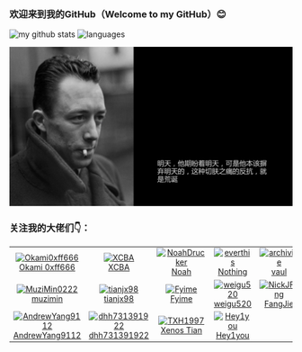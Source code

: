 ### 欢迎来到我的GitHub（Welcome to my GitHub）😊

<p align="left">
    <img src="https://github-readme-stats.vercel.app/api?username=mikusugar&show_icons=true&theme=tokyonight" alt="my github stats" width="420"/>&nbsp;<img src="https://github-readme-stats.vercel.app/api/top-langs/?username=mikusugar&layout=compact&theme=tokyonight" alt="languages" height="167">
</p>


![tomorrow](img/tomorrow.jpg)
### 关注我的大佬们👇：
<!--ACTION_START_FLAG:github-followers-->
<table>
  <tr>
    <td align="center">
        <a href="https://github.com/Okami0xff666">
            <img src="https://avatars2.githubusercontent.com/u/58578838" width="100px;" alt="Okami0xff666"/>
        </a>
        <br />
        <a href="https://github.com/Okami0xff666">Okami 0xff666</a>
    </td>
    <td align="center">
        <a href="https://github.com/XCBA">
            <img src="https://avatars2.githubusercontent.com/u/107749581" width="100px;" alt="XCBA"/>
        </a>
        <br />
        <a href="https://github.com/XCBA">XCBA</a>
    </td>
    <td align="center">
        <a href="https://github.com/NoahDrucker">
            <img src="https://avatars2.githubusercontent.com/u/45659684" width="100px;" alt="NoahDrucker"/>
        </a>
        <br />
        <a href="https://github.com/NoahDrucker">Noah</a>
    </td>
    <td align="center">
        <a href="https://github.com/everthis">
            <img src="https://avatars2.githubusercontent.com/u/3142886" width="100px;" alt="everthis"/>
        </a>
        <br />
        <a href="https://github.com/everthis">Nothing</a>
    </td>
    <td align="center">
        <a href="https://github.com/archivine">
            <img src="https://avatars2.githubusercontent.com/u/51271204" width="100px;" alt="archivine"/>
        </a>
        <br />
        <a href="https://github.com/archivine">vaul</a>
    </td>
    <td align="center">
        <a href="https://github.com/ShuangpengPang">
            <img src="https://avatars2.githubusercontent.com/u/16634837" width="100px;" alt="ShuangpengPang"/>
        </a>
        <br />
        <a href="https://github.com/ShuangpengPang">ShuangpengPang</a>
    </td>
    <td align="center">
        <a href="https://github.com/haixin1225">
            <img src="https://avatars2.githubusercontent.com/u/28828438" width="100px;" alt="haixin1225"/>
        </a>
        <br />
        <a href="https://github.com/haixin1225">haixin</a>
    </td>
  </tr>
  <tr>
    <td align="center">
        <a href="https://github.com/MuziMin0222">
            <img src="https://avatars2.githubusercontent.com/u/40995489" width="100px;" alt="MuziMin0222"/>
        </a>
        <br />
        <a href="https://github.com/MuziMin0222">muzimin</a>
    </td>
    <td align="center">
        <a href="https://github.com/tianjx98">
            <img src="https://avatars2.githubusercontent.com/u/41153654" width="100px;" alt="tianjx98"/>
        </a>
        <br />
        <a href="https://github.com/tianjx98">tianjx98</a>
    </td>
    <td align="center">
        <a href="https://github.com/Fyime">
            <img src="https://avatars2.githubusercontent.com/u/46854523" width="100px;" alt="Fyime"/>
        </a>
        <br />
        <a href="https://github.com/Fyime">Fyime</a>
    </td>
    <td align="center">
        <a href="https://github.com/weigu520">
            <img src="https://avatars2.githubusercontent.com/u/54529611" width="100px;" alt="weigu520"/>
        </a>
        <br />
        <a href="https://github.com/weigu520">weigu520</a>
    </td>
    <td align="center">
        <a href="https://github.com/NickJFang">
            <img src="https://avatars2.githubusercontent.com/u/19494009" width="100px;" alt="NickJFang"/>
        </a>
        <br />
        <a href="https://github.com/NickJFang">FangJie</a>
    </td>
    <td align="center">
        <a href="https://github.com/Hj7e2">
            <img src="https://avatars2.githubusercontent.com/u/52975682" width="100px;" alt="Hj7e2"/>
        </a>
        <br />
        <a href="https://github.com/Hj7e2">7e2hj</a>
    </td>
    <td align="center">
        <a href="https://github.com/RM-66">
            <img src="https://avatars2.githubusercontent.com/u/62274807" width="100px;" alt="RM-66"/>
        </a>
        <br />
        <a href="https://github.com/RM-66">Ruimin </a>
    </td>
  </tr>
  <tr>
    <td align="center">
        <a href="https://github.com/AndrewYang9112">
            <img src="https://avatars2.githubusercontent.com/u/44937460" width="100px;" alt="AndrewYang9112"/>
        </a>
        <br />
        <a href="https://github.com/AndrewYang9112">AndrewYang9112</a>
    </td>
    <td align="center">
        <a href="https://github.com/dhh731391922">
            <img src="https://avatars2.githubusercontent.com/u/41181504" width="100px;" alt="dhh731391922"/>
        </a>
        <br />
        <a href="https://github.com/dhh731391922">dhh731391922</a>
    </td>
    <td align="center">
        <a href="https://github.com/TXH1997">
            <img src="https://avatars2.githubusercontent.com/u/33445771" width="100px;" alt="TXH1997"/>
        </a>
        <br />
        <a href="https://github.com/TXH1997">Xenos Tian</a>
    </td>
    <td align="center">
        <a href="https://github.com/Hey1you">
            <img src="https://avatars2.githubusercontent.com/u/48322534" width="100px;" alt="Hey1you"/>
        </a>
        <br />
        <a href="https://github.com/Hey1you">Hey1you</a>
    </td>
  </tr>
</table>
<!--ACTION_END_FLAG:github-followers-->
